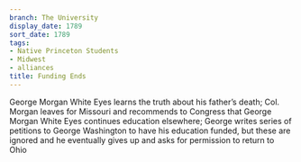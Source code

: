 ```yaml
---
branch: The University
display_date: 1789
sort_date: 1789
tags:
- Native Princeton Students
- Midwest
- alliances
title: Funding Ends
---
```


George Morgan White Eyes learns the truth about his father’s death; Col. Morgan leaves for Missouri and recommends to Congress that George Morgan White Eyes continues education elsewhere; George writes series of petitions to George Washington to have his education funded, but these are ignored and he eventually gives up and asks for permission to return to Ohio